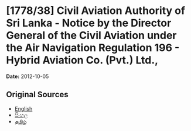 # [1778/38] Civil Aviation Authority of Sri Lanka - Notice by the Director General of the Civil Aviation under the Air Navigation Regulation 196 - Hybrid Aviation Co. (Pvt.) Ltd.,

**Date:** 2012-10-05

## Original Sources

- [English](https://documents.gov.lk/view/extra-gazettes/2012/10/1778-38_E.pdf)
- [සිංහල](https://documents.gov.lk/view/extra-gazettes/2012/10/1778-38_S.pdf)
- [தமிழ்](https://documents.gov.lk/view/extra-gazettes/2012/10/1778-38_T.pdf)
